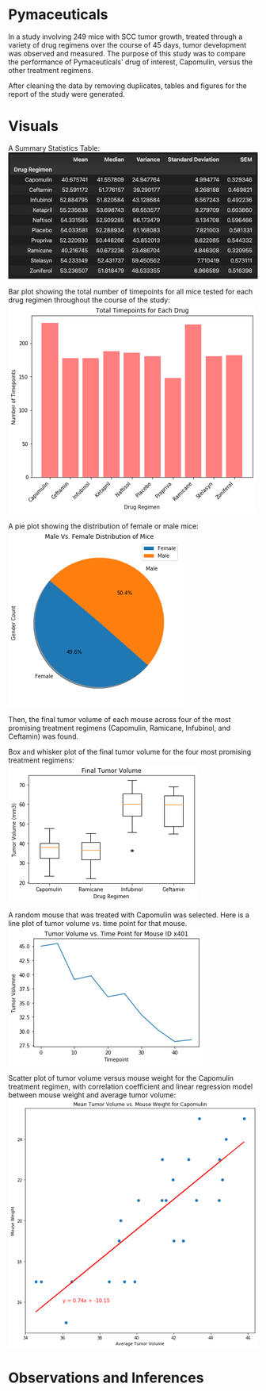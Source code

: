 # Pymaceuticals

In a study involving 249 mice with SCC tumor growth, treated through a variety of drug regimens over the course of 45 days, tumor development was observed and measured. The purpose of this study was to compare the performance of Pymaceuticals' drug of interest, Capomulin, versus the other treatment regimens. 

After cleaning the data by removing duplicates, tables and figures for the report of the study were generated. 


# Visuals
A Summary Statistics Table:
![Summary Statistics](images/summary-stats.png "Summary Statistics")<br>

Bar plot showing the total number of timepoints for all mice tested for each drug regimen throughout the course of the study:
![Timepoints Bar Plot](images/bar-plot.png "Timepoints Bar Plot")<br>

A pie plot showing the distribution of female or male mice:
![Male vs Female Pie](images/pie-plot.png "Male vs Female Pie")<br>

Then, the final tumor volume of each mouse across four of the most promising treatment regimens (Capomulin, Ramicane, Infubinol, and Ceftamin) was found.

Box and whisker plot of the final tumor volume for the four most promising treatment regimens:
![Final Tumor Volume Box Plot](images/box-and-whisker.png "Final Tumor Volume Box Plot")<br>

A random mouse that was treated with Capomulin was selected. 
Here is a line plot of tumor volume vs. time point for that mouse.
![Random Mouse Tumor Volume Plot](images/random-mouse-tumor-vol.png "Random Mouse Tumor Volume Plot")<br>

Scatter plot of tumor volume versus mouse weight for the Capomulin treatment regimen, with correlation coefficient and linear regression model between mouse weight and average tumor volume:
![Tumor Volume vs. Mouse Weight](images/tumor-vol-vs-mouse-weight.png "Tumor Volume vs. Mouse Weight")<br>

# Observations and Inferences
